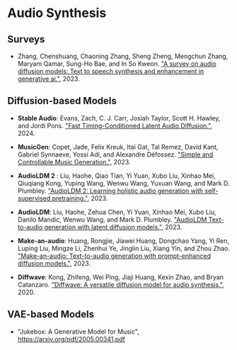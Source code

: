# Audio Synthesis

## Surveys

- Zhang, Chenshuang, Chaoning Zhang, Sheng Zheng, Mengchun Zhang, Maryam Qamar, Sung-Ho Bae, and In So Kweon. ["A survey on audio diffusion models: Text to speech synthesis and enhancement in generative ai."](https://arxiv.org/pdf/2303.13336.pdf), 2023.



## Diffusion-based Models

- **Stable Audio**: Evans, Zach, C. J. Carr, Josiah Taylor, Scott H. Hawley, and Jordi Pons. ["Fast Timing-Conditioned Latent Audio Diffusion."]( https://arxiv.org/pdf/2402.04825.pdf), 2024.

- **MusicGen**: Copet, Jade, Felix Kreuk, Itai Gat, Tal Remez, David Kant, Gabriel Synnaeve, Yossi Adi, and Alexandre Défossez. ["Simple and Controllable Music Generation."](https://arxiv.org/pdf/2306.05284.pdf), 2023.

- **AudioLDM 2** : Liu, Haohe, Qiao Tian, Yi Yuan, Xubo Liu, Xinhao Mei, Qiuqiang Kong, Yuping Wang, Wenwu Wang, Yuxuan Wang, and Mark D. Plumbley. ["AudioLDM 2: Learning holistic audio generation with self-supervised pretraining."](https://arxiv.org/pdf/2308.05734.pdf), 2023.

- **AudioLDM**: Liu, Haohe, Zehua Chen, Yi Yuan, Xinhao Mei, Xubo Liu, Danilo Mandic, Wenwu Wang, and Mark D. Plumbley. ["AudioLDM Text-to-audio generation with latent diffusion models."](https://audioldm.github.io/), 2023.

- **Make-an-audio**: Huang, Rongjie, Jiawei Huang, Dongchao Yang, Yi Ren, Luping Liu, Mingze Li, Zhenhui Ye, Jinglin Liu, Xiang Yin, and Zhou Zhao. ["Make-an-audio: Text-to-audio generation with prompt-enhanced diffusion models."](https://text-to-audio.github.io/), 2023.

- **Diffwave**: Kong, Zhifeng, Wei Ping, Jiaji Huang, Kexin Zhao, and Bryan Catanzaro. ["Diffwave: A versatile diffusion model for audio synthesis."](https://arxiv.org/pdf/2009.09761.pdf), 2020.


## VAE-based Models

- "Jukebox: A Generative Model for Music", https://arxiv.org/pdf/2005.00341.pdf
